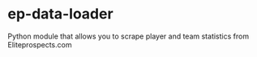 # ep-data-loader
Python module that allows you to scrape player and team statistics from Eliteprospects.com
